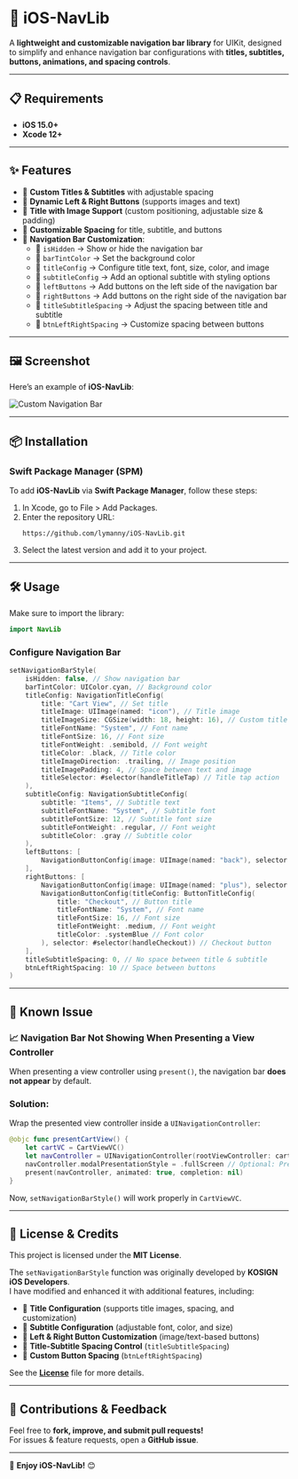 # 🚀 iOS-NavLib

A **lightweight and customizable navigation bar library** for UIKit, designed to simplify and enhance navigation bar configurations with **titles, subtitles, buttons, animations, and spacing controls**.

---

## 📋 Requirements

- **iOS 15.0+**
- **Xcode 12+**

---

## ✨ Features

- 🔹 **Custom Titles & Subtitles** with adjustable spacing
- 🔹 **Dynamic Left & Right Buttons** (supports images and text)
- 🔹 **Title with Image Support** (custom positioning, adjustable size & padding)
- 🔹 **Customizable Spacing** for title, subtitle, and buttons
- 🔹 **Navigation Bar Customization**:
  - 🔹 `isHidden` → Show or hide the navigation bar
  - 🔹 `barTintColor` → Set the background color
  - 🔹 `titleConfig` → Configure title text, font, size, color, and image
  - 🔹 `subtitleConfig` → Add an optional subtitle with styling options
  - 🔹 `leftButtons` → Add buttons on the left side of the navigation bar
  - 🔹 `rightButtons` → Add buttons on the right side of the navigation bar
  - 🔹 `titleSubtitleSpacing` → Adjust the spacing between title and subtitle
  - 🔹 `btnLeftRightSpacing` → Customize spacing between buttons

---

## 🖼 Screenshot

Here’s an example of **iOS-NavLib**:

![Custom Navigation Bar](https://github.com/user-attachments/assets/b764b4a0-a27a-4103-ac6d-b26cea745803)

---

## 📦 Installation

### **Swift Package Manager (SPM)**

To add **iOS-NavLib** via **Swift Package Manager**, follow these steps:

1. In Xcode, go to File > Add Packages.
2. Enter the repository URL:
   ```
   https://github.com/lymanny/iOS-NavLib.git
   ```
3. Select the latest version and add it to your project.

---

## 🛠️ Usage

Make sure to import the library:

```swift
import NavLib
```

### Configure Navigation Bar

```swift
setNavigationBarStyle(
    isHidden: false, // Show navigation bar
    barTintColor: UIColor.cyan, // Background color
    titleConfig: NavigationTitleConfig(
        title: "Cart View", // Set title
        titleImage: UIImage(named: "icon"), // Title image
        titleImageSize: CGSize(width: 18, height: 16), // Custom title image size
        titleFontName: "System", // Font name
        titleFontSize: 16, // Font size
        titleFontWeight: .semibold, // Font weight
        titleColor: .black, // Title color
        titleImageDirection: .trailing, // Image position
        titleImagePadding: 4, // Space between text and image
        titleSelector: #selector(handleTitleTap) // Title tap action
    ),
    subtitleConfig: NavigationSubtitleConfig(
        subtitle: "Items", // Subtitle text
        subtitleFontName: "System", // Subtitle font
        subtitleFontSize: 12, // Subtitle font size
        subtitleFontWeight: .regular, // Font weight
        subtitleColor: .gray // Subtitle color
    ),
    leftButtons: [
        NavigationButtonConfig(image: UIImage(named: "back"), selector: #selector(handleBack)) // Back button
    ],
    rightButtons: [
        NavigationButtonConfig(image: UIImage(named: "plus"), selector: #selector(handleAddItem)), // Plus button
        NavigationButtonConfig(titleConfig: ButtonTitleConfig(
            title: "Checkout", // Button title
            titleFontName: "System", // Font name
            titleFontSize: 16, // Font size
            titleFontWeight: .medium, // Font weight
            titleColor: .systemBlue // Font color
        ), selector: #selector(handleCheckout)) // Checkout button
    ],
    titleSubtitleSpacing: 0, // No space between title & subtitle
    btnLeftRightSpacing: 10 // Space between buttons
)
```

---

## 📌 Known Issue

### 📈 **Navigation Bar Not Showing When Presenting a View Controller**

When presenting a view controller using `present()`, the navigation bar **does not appear** by default.

### **Solution:**
Wrap the presented view controller inside a `UINavigationController`:
```swift
@objc func presentCartView() {
    let cartVC = CartViewVC()
    let navController = UINavigationController(rootViewController: cartVC)
    navController.modalPresentationStyle = .fullScreen // Optional: Present full screen
    present(navController, animated: true, completion: nil)
}
```

Now, `setNavigationBarStyle()` will work properly in `CartViewVC`.

---

## 📄 License & Credits

This project is licensed under the **MIT License**.

The `setNavigationBarStyle` function was originally developed by **KOSIGN iOS Developers**.  
I have modified and enhanced it with additional features, including:

- 🔹 **Title Configuration** (supports title images, spacing, and customization)
- 🔹 **Subtitle Configuration** (adjustable font, color, and size)
- 🔹 **Left & Right Button Customization** (image/text-based buttons)
- 🔹 **Title-Subtitle Spacing Control** (`titleSubtitleSpacing`)
- 🔹 **Custom Button Spacing** (`btnLeftRightSpacing`)

See the **[License](LICENSE)** file for more details.

---

## 🎯 Contributions & Feedback

Feel free to **fork, improve, and submit pull requests!**  
For issues & feature requests, open a **GitHub issue**.

---

🚀 **Enjoy iOS-NavLib!** 😊
